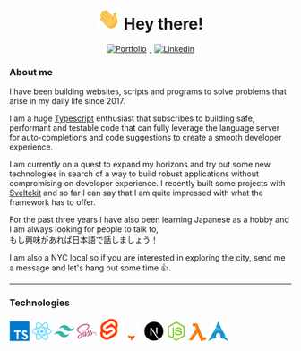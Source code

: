 <h1 align="center" >
	<img src="./public/hand_wave.gif" width="40px" /> 
	Hey there!
</h1>

<p align="center"> 
	<a 
		href="https://DmitriyKagno.me" 
		title="My Personal Website"
		target="_blank" 
		rel="noreferrer"
	>
		<img 
			src="https://img.shields.io/badge/portfolio-%28c102?style=for-the-badge&logo=Houzz&logoColor=white"
			alt="Portfolio"
			hspace="5"
		/>
	</a>
	<a 
		href="https://linkedin.com/in/dmitriy-kagno/" 
		title="My Linkedin page"
		target="_blank" 
		rel="noreferrer"
	>
		<img 
			src="https://img.shields.io/badge/linkedin-%230077B5?style=for-the-badge&logo=linkedin&logoColor=white" 
			alt="Linkedin" 
			hspace="5"
		/>
	</a>
</p>

### About me

I have been building websites, scripts and programs to solve problems that arise in my
daily life since 2017.

I am a huge [Typescript](/public/typescript-meme.png) enthusiast that subscribes to
building safe, performant and testable code that can fully leverage the language
server for auto-completions and code suggestions to create a smooth developer
experience.

I am currently on a quest to expand my horizons and try out some new technologies in
search of a way to build robust applications without compromising on developer
experience. I recently built some projects with [Sveltekit](https://kit.svelte.dev/)
and so far I can say that I am quite impressed with what the framework has to offer.

For the past three years I have also been learning Japanese as a hobby and I am always
looking for people to talk to, <br>
もし興味があれば日本語で話しましょう！

I am also a NYC local so if you are interested in exploring the city, send me a message
and let's hang out some time 👍.

<hr>

### Technologies

<p>
<img src="./public/icons/typescript.svg" alt="TypeScript" title="TypeScript" width="36" />
<img src="./public/icons/react.svg" alt="React" title="React" width="36" />
<img src="./public/icons/tailwindcss.svg" alt="TailwindCSS" title="TailwindCSS" width="36" />
<img src="./public/icons/sass.svg" alt="Sass" title="Sass" width="36" />
<img src="./public/icons/svelte.svg" alt="Svelte" title="Svelte" width="36" />
<img src="./public/icons/astro-dark.svg" alt="Astro" title="Astro" width="36" />
<img src="./public/icons/nextjs.png" alt="Next.js" title="Next.JS" width="36" />
<img src="./public/icons/nodejs.svg" alt="Node.js" title="Node.JS" width="36" />
<img src="./public/icons/lambda.svg" alt="Serverless" title="Serverless" width="32" />
<img src="./public/icons/archlinux-256.svg" alt="Arch Linux" title="Arch Linux" width="36" />
<p>
